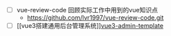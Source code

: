 - [ ] vue-review-code 回顾实际工作中用到的vue知识点
	- https://github.com/lvr1997/vue-review-code.git
- [ ] [[vue3搭建通用后台管理系统]][vue3-admin-template](https://github.com/lvr1997/vue3-admin-template)